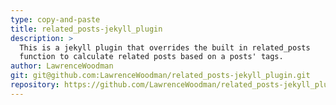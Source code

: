 ```yaml
---
type: copy-and-paste
title: related_posts-jekyll_plugin
description: >
  This is a jekyll plugin that overrides the built in related_posts
  function to calculate related posts based on a posts' tags.
author: LawrenceWoodman
git: git@github.com:LawrenceWoodman/related_posts-jekyll_plugin.git
repository: https://github.com/LawrenceWoodman/related_posts-jekyll_plugin
---
```

